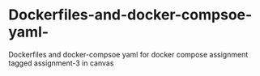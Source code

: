 # Dockerfiles-and-docker-compsoe-yaml-
Dockerfiles and docker-compsoe yaml for docker compose assignment tagged assignment-3 in canvas
